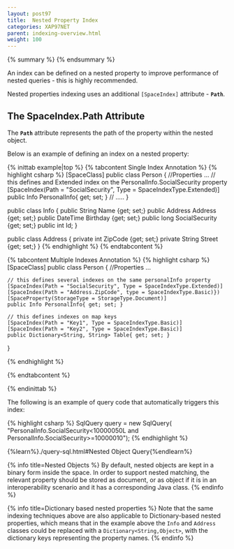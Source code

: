 ```yaml
---
layout: post97
title:  Nested Property Index
categories: XAP97NET
parent: indexing-overview.html
weight: 100
---
```

{% summary %} {% endsummary %}

An index can be defined on a nested property to improve performance of nested queries - this is highly recommended.

Nested properties indexing uses an additional `[SpaceIndex]` attribute - **`Path`**.

## The SpaceIndex.Path Attribute

The **`Path`** attribute represents the path of the property within the nested object.

Below is an example of defining an index on a nested property:

{% inittab example|top %}
{% tabcontent Single Index Annotation %}
{% highlight csharp %}
[SpaceClass]
public class Person
{
    //Properties
    ...
    // this defines and Extended index on the PersonalInfo.SocialSecurity property
    [SpaceIndex(Path = "SocialSecurity", Type = SpaceIndexType.Extended)]
    public Info PersonalInfo{ get; set; }
    // .....
}

public class Info
{
    public String Name {get; set;}
    public Address Address {get; set;}
    public DateTime Birthday {get; set;}
    public long SocialSecurity {get; set;}
    public int Id;
}

public class Address
{
    private int ZipCode {get; set;}
    private String Street {get; set;}
}
{% endhighlight %}
{% endtabcontent %}

{% tabcontent Multiple Indexes Annotation %}
{% highlight csharp %}
[SpaceClass]
public class Person
{
    //Properties
    ...

    // this defines several indexes on the same personalInfo property
    [SpaceIndex(Path = "SocialSecurity", Type = SpaceIndexType.Extended)]
    [SpaceIndex(Path = "Address.ZipCode", type = SpaceIndexType.Basic)})
    [SpaceProperty(StorageType = StorageType.Document)]
    public Info PersonalInfo{ get; set; }

    // this defines indexes on map keys
    [SpaceIndex(Path = "Key1", Type = SpaceIndexType.Basic)]
    [SpaceIndex(Path = "Key2", Type = SpaceIndexType.Basic)]
    public Dictionary<String, String> Table{ get; set; }
}

{% endhighlight %}

{% endtabcontent %}

{% endinittab %}

The following is an example of query code that automatically triggers this index:

{% highlight csharp %}
SqlQuery<Person> query = new SqlQuery<Person>(
    "PersonalInfo.SocialSecurity<10000050L and PersonalInfo.SocialSecurity>=10000010");
{% endhighlight %}

{%learn%}./query-sql.html#Nested Object Query{%endlearn%}


{% info title=Nested Objects %}
By default, nested objects are kept in a binary form inside the space. In order to support nested matching, the relevant property should be stored as document, or as object if it is in an interoperability scenario and it has a corresponding Java class.
{% endinfo %}

{% info title=Dictionary based nested properties %}
Note that the same indexing techniques above are also applicable to Dictionary-based nested properties, which means that in the example above the `Info` and `Address` classes could be replaced with a `Dictionary<String,Object>`, with the dictionary keys representing the property names.
{% endinfo %}

